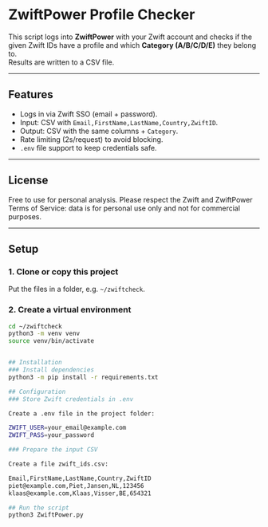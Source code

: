 # ZwiftPower Profile Checker

This script logs into **ZwiftPower** with your Zwift account and checks if the given Zwift IDs have a profile and which **Category (A/B/C/D/E)** they belong to.  
Results are written to a CSV file.

---

## Features
- Logs in via Zwift SSO (email + password).
- Input: CSV with `Email,FirstName,LastName,Country,ZwiftID`.
- Output: CSV with the same columns + `Category`.
- Rate limiting (2s/request) to avoid blocking.
- `.env` file support to keep credentials safe.

---
## License

Free to use for personal analysis. Please respect the Zwift and ZwiftPower Terms of Service: data is for personal use only and not for commercial purposes.

---

## Setup

### 1. Clone or copy this project
Put the files in a folder, e.g. `~/zwiftcheck`.

### 2. Create a virtual environment
```bash
cd ~/zwiftcheck
python3 -m venv venv
source venv/bin/activate


## Installation
### Install dependencies
python3 -m pip install -r requirements.txt

## Configuration
### Store Zwift credentials in .env

Create a .env file in the project folder:

ZWIFT_USER=your_email@example.com
ZWIFT_PASS=your_password

### Prepare the input CSV

Create a file zwift_ids.csv:

Email,FirstName,LastName,Country,ZwiftID
piet@example.com,Piet,Jansen,NL,123456
klaas@example.com,Klaas,Visser,BE,654321

## Run the script
python3 ZwiftPower.py
